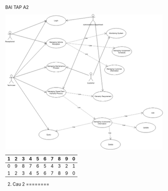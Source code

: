 BAI TAP A2

![](media/d9d7d3ab20938119aad37ca85a4e908c.png)

| 1 | 2 | 3 | 4 | 5 | 6 | 7 | 8 | 9 | 0 |
|---|---|---|---|---|---|---|---|---|---|
| 0 | 9 | 8 | 7 | 6 | 5 | 4 | 3 | 2 | 1 |
| 1 | 2 | 3 | 4 | 5 | 6 | 7 | 8 | 9 | 0 |

2. Cau 2
========
